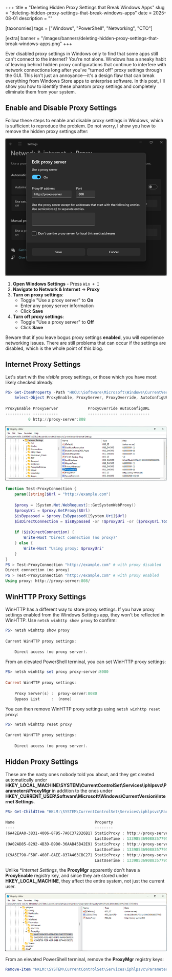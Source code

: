 +++
title = "Deleting Hidden Proxy Settings that Break Windows Apps"
slug = "deleting-hidden-proxy-settings-that-break-windows-apps"
date = 2025-08-01
description = ""

[taxonomies]
tags = ["Windows", "PowerShell", "Networking", "CTO"]

[extra]
banner = "/images/banners/deleting-hidden-proxy-settings-that-break-windows-apps.png"
+++

Ever disabled proxy settings in Windows only to find that some apps still can't connect to the internet? You're not alone. Windows has a sneaky habit of leaving behind hidden proxy configurations that continue to interfere with network connections long after you've "turned off" proxy settings through the GUI. This isn't just an annoyance—it's a design flaw that can break everything from Windows Store apps to enterprise software. In this post, I'll show you how to identify these phantom proxy settings and completely eliminate them from your system.

## Enable and Disable Proxy Settings

Follow these steps to enable and disable proxy settings in Windows, which is sufficient to reproduce the problem. Do not worry, I show you how to remove the hidden proxy settings after:

![ProxyMgr settings UI edit and save](/images/posts/proxymgr-settings-ui-edit-and-save.png)

1. **Open Windows Settings** - Press `Win + I`
2. **Navigate to Network & Internet** → **Proxy**
3. **Turn on proxy settings**:
   - Toggle "Use a proxy server" to **On**
   - Enter any proxy server information
   - Click **Save**
4. **Turn off proxy settings**:
   - Toggle "Use a proxy server" to **Off**
   - Click **Save**

Beware that if you leave bogus proxy settings **enabled**, you will experience networking issues. There are still problems that can occur if the settings are disabled, which is the whole point of this blog.

## Internet Proxy Settings

Let's start with the *visible* proxy settings, or those which you have most likely checked already.

```powershell
PS> Get-ItemProperty -Path "HKCU:\Software\Microsoft\Windows\CurrentVersion\Internet Settings" |
    Select-Object ProxyEnable, ProxyServer, ProxyOverride, AutoConfigURL

ProxyEnable ProxyServer             ProxyOverride AutoConfigURL
----------- -----------             ------------- -------------
          0 http://proxy-server:808
```

![ProxyMgr internet settings registry](/images/posts/proxymgr-internet-settings-registry.png)

```powershell
function Test-ProxyConnection {
    param([string]$Url = "http://example.com")
    
    $proxy = [System.Net.WebRequest]::GetSystemWebProxy()
    $proxyUri = $proxy.GetProxy($Url)
    $isBypassed = $proxy.IsBypassed([System.Uri]$Url)
    $isDirectConnection = $isBypassed -or !$proxyUri -or ($proxyUri.ToString() -eq $Url)
    
    if ($isDirectConnection) {
        Write-Host "Direct connection (no proxy)"
    } else {
        Write-Host "Using proxy: $proxyUri"
    }
}
PS > Test-ProxyConnection "http://example.com" # with proxy disabled
Direct connection (no proxy)
PS > Test-ProxyConnection "http://example.com" # with proxy enabled
Using proxy: http://proxy-server:808/
```

## WinHTTP Proxy Settings

WinHTTP has a different way to store proxy settings. If you have proxy settings enabled from the Windows Settings app, they won't be reflected in WinHTTP. Use `netsh winhttp show proxy` to confirm:

```powershell
PS> netsh winhttp show proxy

Current WinHTTP proxy settings:

    Direct access (no proxy server).
```

From an elevated PowerShell terminal, you can set WinHTTP proxy settings:

```powershell
PS> netsh winhttp set proxy proxy-server:8080

Current WinHTTP proxy settings:

    Proxy Server(s) :  proxy-server:8080
    Bypass List     :  (none)
```

You can then remove WinHTTP proxy settings using `netsh winhttp reset proxy`:

```powershell
PS> netsh winhttp reset proxy

Current WinHTTP proxy settings:

    Direct access (no proxy server).
```

## Hidden Proxy Settings

These are the nasty ones nobody told you about, and they get created automatically under **HKEY_LOCAL_MACHINE\SYSTEM\CurrentControlSet\Services\iphlpsvc\Parameters\ProxyMgr** in addition to the ones under **HKEY_CURRENT_USER\Software\Microsoft\Windows\CurrentVersion\Internet Settings**.

```powershell
PS> Get-ChildItem "HKLM:\SYSTEM\CurrentControlSet\Services\iphlpsvc\Parameters\ProxyMgr" | Format-Table -AutoSize

Name                                   Property
----                                   --------
{6A42EAA0-3831-4006-8F95-7A6C372D26B1} StaticProxy : http://proxy-server:808
                                       LastUseTime : 133985369088357795
{9A02AD85-8292-4B3D-B9D0-36AAB45B42E9} StaticProxy : http://proxy-server:808
                                       LastUseTime : 133985369088357795
{C9A5E798-F5DF-460F-8AEE-837A463CBC27} StaticProxy : http://proxy-server:808
                                       LastUseTime : 133985369088357795
```

Unlike **Internet Settings*, the **ProxyMgr** apparently don't have a **ProxyEnable** registry key, and since they are stored under **HKEY_LOCAL_MACHINE**, they affect the entire system, not just the current user.


![ProxyMgr remaining registry keys](/images/posts/proxymgr-proxy-settings-in-registry.png)

From an elevated PowerShell terminal, remove the **ProxyMgr** registry keys:

```powershell
Remove-Item "HKLM:\SYSTEM\CurrentControlSet\Services\iphlpsvc\Parameters\ProxyMgr" -Recurse -ErrorAction SilentlyContinue
```
